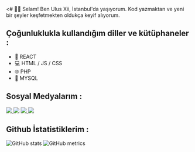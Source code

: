 <# 👋🏻 Selam!
Ben Ulus Xii, İstanbul'da yaşıyorum. Kod yazmaktan ve yeni bir şeyler keşfetmekten oldukça keyif alıyorum.
## Çoğunluklukla kullandığım diller ve kütüphaneler :
* 📱 REACT
* 💻 HTML / JS / CSS
* 🌐 PHP
* 📜 MYSQL
## Sosyal Medyalarım :
<a href="https://discord.com/users/648424230081265664" target="blank_"> <img src="https://img.shields.io/badge/Discord-7289DA?style=for-the-badge&logo=discord&logoColor=white"> </a>
<a href="https://github.com/UlusXii/" target="blank_"><img src="https://img.shields.io/badge/GitHub-100000?style=for-the-badge&logo=github&logoColor=white"></a>
<a href="https://instagram.com/UlusXii" target="blank_"><img src="https://img.shields.io/badge/Instagram-E4405F?style=for-the-badge&logo=instagram&logoColor=white"> </a>
<a href="https://twitter.com/UlusXii" target="blank_"> <img src="https://img.shields.io/badge/Twitter-1DA1F2?style=for-the-badge&logo=twitter&logoColor=white"></a>

## Github İstatistiklerim :
![GitHub stats](https://github-readme-stats.vercel.app/api?username=UlusXii&show_icons=true) 
![GitHub metrics](https://metrics.lecoq.io/UlusXii)  
